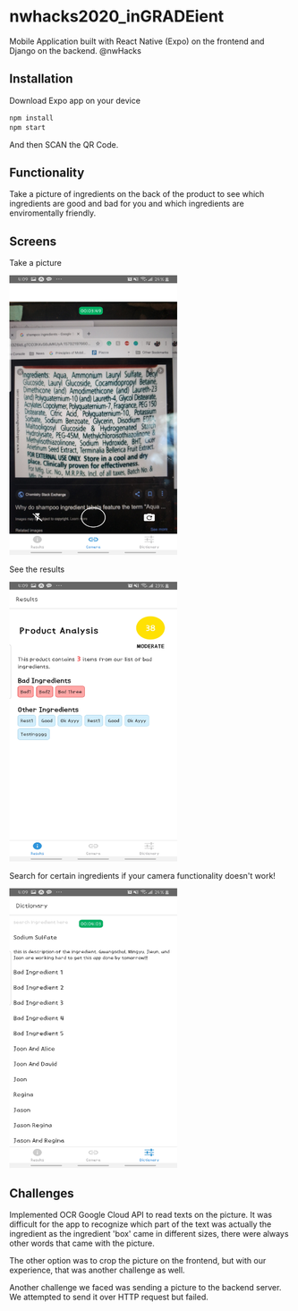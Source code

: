 # nwhacks2020_inGRADEient

Mobile Application built with React Native (Expo) on the frontend and Django on the backend. @nwHacks

## Installation

Download Expo app on your device

```bash
npm install
npm start
```

And then SCAN the QR Code.

## Functionality

Take a picture of ingredients on the back of the product to see which ingredients are good and bad for you and which ingredients are enviromentally friendly.

## Screens
Take a picture

<img src="Screenshot_20200116-160935_Expo.jpg" width="300" height="500">

See the results

<img src="Screenshot_20200116-160910_Expo.jpg" width="300" height="500">

Search for certain ingredients if your camera functionality doesn't work!

<img src="Screenshot_20200116-160948_Expo.jpg" width="300" height="500">


## Challenges

Implemented OCR Google Cloud API to read texts on the picture. It was difficult for the app to recognize which part of the text was actually the ingredient as the ingredient 'box' came in different sizes, there were always other words that came with the picture.

The other option was to crop the picture on the frontend, but with our experience, that was another challenge as well.

Another challenge we faced was sending a picture to the backend server. We attempted to send it over HTTP request but failed.
